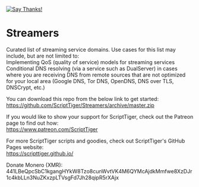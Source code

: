 [![Say Thanks!](https://img.shields.io/badge/Say%20Thanks-!-1EAEDB.svg)](https://saythanks.io/to/ScriptTiger)

# Streamers
Curated list of streaming service domains. Use cases for this list may include, but are not limited to:  
Implementing QoS (quality of service) models for streaming services  
Conditional DNS resolving (via a service such as DualServer) in cases where you are receiving DNS from remote sources that are not optimized for your local area (Google DNS, Tor DNS, OpenDNS, DNS over TLS, DNSCrypt, etc.)

You can download this repo from the below link to get started:  
https://github.com/ScriptTiger/Streamers/archive/master.zip

If you would like to show your support for ScriptTiger, check out the Patreon page to find out how:  
https://www.patreon.com/ScriptTiger

For more ScriptTiger scripts and goodies, check out ScriptTiger's GitHub Pages website:  
https://scripttiger.github.io/

Donate Monero (XMR): 441LBeQpcSbC1kgangHYkW8Tzo8cunWvtVK4M6QYMcAjdkMmfwe8XzDJr1c4kbLLn3NuZKxzpLTVsgFd7Jh28qipR5rXAjx